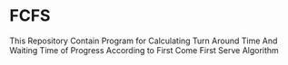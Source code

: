 # FCFS
This Repository Contain Program for Calculating Turn Around Time And Waiting Time of Progress According to First Come First Serve Algorithm
